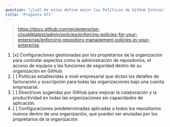 ```yaml
---
question: "¿Cuál de estas define mejor las Políticas de GitHub Enterprise?"
title: "Pregunta 071"
---
```


> https://docs.github.com/en/enterprise-cloud@latest/admin/policies/enforcing-policies-for-your-enterprise/enforcing-repository-management-policies-in-your-enterprise
1. [x] Configuraciones gestionadas por los propietarios de la organización para controlar aspectos como la administración de repositorios, el acceso de equipos y las funciones de seguridad dentro de su organización en GitHub.
1. [ ] Políticas establecidas a nivel empresarial que dictan los detalles de facturación y suscripción para todas las organizaciones bajo una cuenta empresarial.
1. [ ] Directrices sugeridas por GitHub para mejorar la colaboración y la productividad en todas las organizaciones sin capacidades de aplicación.
1. [ ] Configuraciones predeterminadas aplicadas a todos los repositorios nuevos dentro de una organización, que pueden ser anuladas por los propietarios de la organización.
